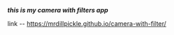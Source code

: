 _**this is my camera with filters app**_

link -- https://mrdillpickle.github.io/camera-with-filter/
